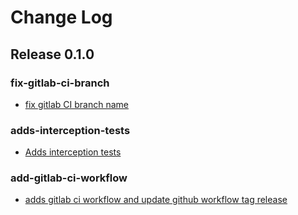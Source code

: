 Change Log
==========

Release 0.1.0
--------------

### fix-gitlab-ci-branch
 * [fix gitlab CI branch name](https://git.vptech.eu/veepee/offerdiscovery/products/front-mobile/android/link-router/-/merge_requests/6)

### adds-interception-tests
 * [Adds interception tests](https://git.vptech.eu/veepee/offerdiscovery/products/front-mobile/android/link-router/-/merge_requests/4)

### add-gitlab-ci-workflow
 * [adds gitlab ci workflow and update github workflow tag release](https://git.vptech.eu/veepee/offerdiscovery/products/front-mobile/android/link-router/-/merge_requests/5)


